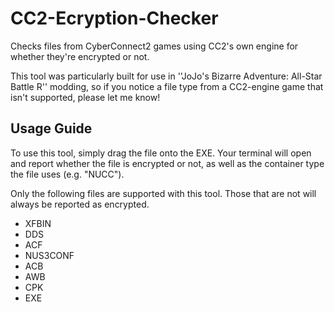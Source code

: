 # CC2-Ecryption-Checker
Checks files from CyberConnect2 games using CC2's own engine for whether they're encrypted or not.

This tool was particularly built for use in ''JoJo's Bizarre Adventure: All-Star Battle R'' modding, so if you notice a file type from a CC2-engine game that isn't supported, please let me know!

## Usage Guide
To use this tool, simply drag the file onto the EXE. Your terminal will open and report whether the file is encrypted or not, as well as the container type the file uses (e.g. "NUCC").

Only the following files are supported with this tool. Those that are not will always be reported as encrypted.
- XFBIN
- DDS
- ACF
- NUS3CONF
- ACB
- AWB
- CPK
- EXE
